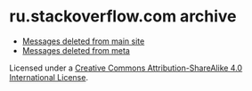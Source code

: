 # ru.stackoverflow.com archive

- [Messages deleted from main site](deleted-messages/main.md)
- [Messages deleted from meta](deleted-messages/meta.md)

Licensed under a [Creative Commons Attribution-ShareAlike 4.0 International License](LICENSE).
